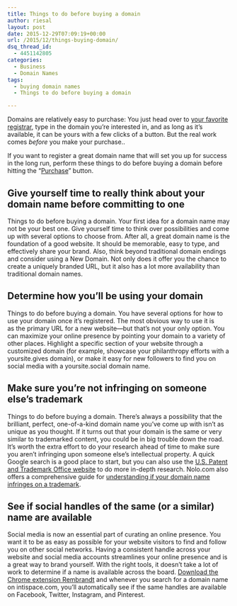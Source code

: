 ```yaml
---
title: Things to do before buying a domain
author: riesal
layout: post
date: 2015-12-29T07:09:19+00:00
url: /2015/12/things-buying-domain/
dsq_thread_id:
  - 4451142805
categories:
  - Business
  - Domain Names
tags:
  - buying domain names
  - Things to do before buying a domain

---
```

<div class="postcontents">
  <p>
    Domains are relatively easy to purchase: You just head over to <a href="http://intispace.com" target="_blank">your favorite registrar</a>, type in the domain you’re interested in, and as long as it’s available, it can be yours with a few clicks of a button. But the real work comes <em>before</em> you make your purchase..
  </p>
  
  <p>
    If you want to register a great domain name that will set you up for success in the long run, perform these things to do before buying a domain before hitting the “<span style="text-decoration: underline;">Purchase</span>” button.
  </p>
  
  <h2>
    Give yourself time to really think about your domain name before committing to one
  </h2>
  
  <p>
    Things to do before buying a domain. Your first idea for a domain name may not be your best one. Give yourself time to think over possibilities and come up with several options to choose from. After all, a great domain name is the foundation of a good website. It should be memorable, easy to type, and effectively share your brand. Also, think beyond traditional domain endings and consider using a New Domain. Not only does it offer you the chance to create a uniquely branded URL, but it also has a lot more availability than traditional domain names.
  </p>
  
  <h2>
    Determine how you’ll be using your domain
  </h2>
  
  <p>
    Things to do before buying a domain. You have several options for how to use your domain once it’s registered. The most obvious way to use it is as the primary URL for a new website—but that’s not your only option. You can maximize your online presence by pointing your domain to a variety of other places. Highlight a specific section of your website through a customized domain (for example, showcase your philanthropy efforts with a yoursite.gives domain), or make it easy for new followers to find you on social media with a yoursite.social domain name.
  </p>
  
  <h2>
    Make sure you’re not infringing on someone else’s trademark
  </h2>
  
  <p>
    Things to do before buying a domain. There’s always a possibility that the brilliant, perfect, one-of-a-kind domain name you’ve come up with isn’t as unique as you thought. If it turns out that your domain is the same or very similar to trademarked content, you could be in big trouble down the road. It’s worth the extra effort to do your research ahead of time to make sure you aren’t infringing upon someone else’s intellectual property. A quick Google search is a good place to start, but you can also use the <a href="http://www.uspto.gov/" target="_blank">U.S. Patent and Trademark Office website</a> to do more in-depth research. Nolo.com also offers a comprehensive guide for <a href="http://www.nolo.com/legal-encyclopedia/avoid-trademark-infringement-domain-name-29032.html" target="_blank">understanding if your domain name infringes on a trademark</a>.
  </p>
  
  <h2>
    See if social handles of the same (or a similar) name are available
  </h2>
  
  <p>
    Social media is now an essential part of curating an online presence. You want it to be as easy as possible for your website visitors to find and follow you on other social networks. Having a consistent handle across your website and social media accounts streamlines your online presence and is a great way to brand yourself. With the right tools, it doesn’t take a lot of work to determine if a name is available across the board. <a href="http://www.name.com/blog/business/social-media-2/2015/09/rembrandt-social-media-branding-made-easy/" target="_blank">Download the Chrome extension Rembrandt</a> and whenever you search for a domain name on intispace.com, you’ll automatically see if the same handles are available on Facebook, Twitter, Instagram, and Pinterest.
  </p>
</div>

<!--more-->